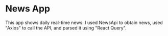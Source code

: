# News App
This app shows daily real-time news.
I used NewsApi to obtain news, used "Axios" to call the API, and parsed it using "React Query". 

